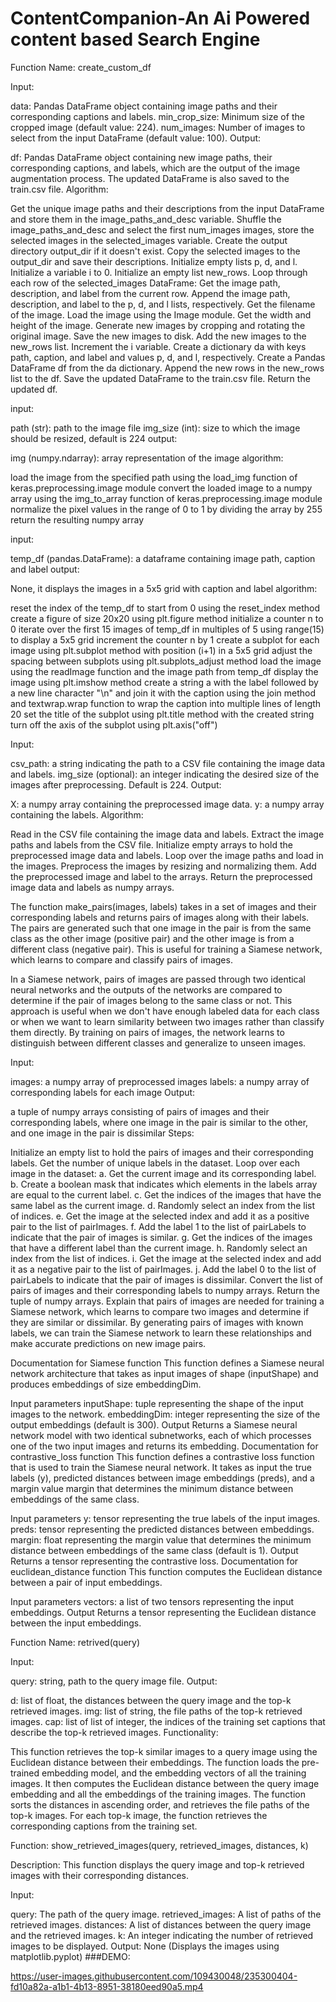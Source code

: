  # ContentCompanion-An Ai Powered content based Search Engine

Function Name: create_custom_df

Input:

data: Pandas DataFrame object containing image paths and their corresponding captions and labels.
min_crop_size: Minimum size of the cropped image (default value: 224).
num_images: Number of images to select from the input DataFrame (default value: 100).
Output:

df: Pandas DataFrame object containing new image paths, their corresponding captions, and labels, which are the output of the image augmentation process. The updated DataFrame is also saved to the train.csv file.
Algorithm:

Get the unique image paths and their descriptions from the input DataFrame and store them in the image_paths_and_desc variable.
Shuffle the image_paths_and_desc and select the first num_images images, store the selected images in the selected_images variable.
Create the output directory output_dir if it doesn't exist.
Copy the selected images to the output_dir and save their descriptions.
Initialize empty lists p, d, and l.
Initialize a variable i to 0.
Initialize an empty list new_rows.
Loop through each row of the selected_images DataFrame:
Get the image path, description, and label from the current row.
Append the image path, description, and label to the p, d, and l lists, respectively.
Get the filename of the image.
Load the image using the Image module.
Get the width and height of the image.
Generate new images by cropping and rotating the original image.
Save the new images to disk.
Add the new images to the new_rows list.
Increment the i variable.
Create a dictionary da with keys path, caption, and label and values p, d, and l, respectively.
Create a Pandas DataFrame df from the da dictionary.
Append the new rows in the new_rows list to the df.
Save the updated DataFrame to the train.csv file.
Return the updated df.

input:

path (str): path to the image file
img_size (int): size to which the image should be resized, default is 224
output:

img (numpy.ndarray): array representation of the image
algorithm:

load the image from the specified path using the load_img function of keras.preprocessing.image module
convert the loaded image to a numpy array using the img_to_array function of keras.preprocessing.image module
normalize the pixel values in the range of 0 to 1 by dividing the array by 255
return the resulting numpy array

input:

temp_df (pandas.DataFrame): a dataframe containing image path, caption and label
output:

None, it displays the images in a 5x5 grid with caption and label
algorithm:

reset the index of the temp_df to start from 0 using the reset_index method
create a figure of size 20x20 using plt.figure method
initialize a counter n to 0
iterate over the first 15 images of temp_df in multiples of 5 using range(15) to display a 5x5 grid
increment the counter n by 1
create a subplot for each image using plt.subplot method with position (i+1) in a 5x5 grid
adjust the spacing between subplots using plt.subplots_adjust method
load the image using the readImage function and the image path from temp_df
display the image using plt.imshow method
create a string a with the label followed by a new line character "\n" and join it with the caption using the join method and textwrap.wrap function to wrap the caption into multiple lines of length 20
set the title of the subplot using plt.title method with the created string
turn off the axis of the subplot using plt.axis("off")

Input:

csv_path: a string indicating the path to a CSV file containing the image data and labels.
img_size (optional): an integer indicating the desired size of the images after preprocessing. Default is 224.
Output:

X: a numpy array containing the preprocessed image data.
y: a numpy array containing the labels.
Algorithm:

Read in the CSV file containing the image data and labels.
Extract the image paths and labels from the CSV file.
Initialize empty arrays to hold the preprocessed image data and labels.
Loop over the image paths and load in the images.
Preprocess the images by resizing and normalizing them.
Add the preprocessed image and label to the arrays.
Return the preprocessed image data and labels as numpy arrays.

The function make_pairs(images, labels) takes in a set of images and their corresponding labels and returns pairs of images along with their labels. The pairs are generated such that one image in the pair is from the same class as the other image (positive pair) and the other image is from a different class (negative pair). This is useful for training a Siamese network, which learns to compare and classify pairs of images.

In a Siamese network, pairs of images are passed through two identical neural networks and the outputs of the networks are compared to determine if the pair of images belong to the same class or not. This approach is useful when we don't have enough labeled data for each class or when we want to learn similarity between two images rather than classify them directly. By training on pairs of images, the network learns to distinguish between different classes and generalize to unseen images.

Input:

images: a numpy array of preprocessed images
labels: a numpy array of corresponding labels for each image
Output:

a tuple of numpy arrays consisting of pairs of images and their corresponding labels, where one image in the pair is similar to the other, and one image in the pair is dissimilar
Steps:

Initialize an empty list to hold the pairs of images and their corresponding labels.
Get the number of unique labels in the dataset.
Loop over each image in the dataset:
a. Get the current image and its corresponding label.
b. Create a boolean mask that indicates which elements in the labels array are equal to the current label.
c. Get the indices of the images that have the same label as the current image.
d. Randomly select an index from the list of indices.
e. Get the image at the selected index and add it as a positive pair to the list of pairImages.
f. Add the label 1 to the list of pairLabels to indicate that the pair of images is similar.
g. Get the indices of the images that have a different label than the current image.
h. Randomly select an index from the list of indices.
i. Get the image at the selected index and add it as a negative pair to the list of pairImages.
j. Add the label 0 to the list of pairLabels to indicate that the pair of images is dissimilar.
Convert the list of pairs of images and their corresponding labels to numpy arrays.
Return the tuple of numpy arrays.
Explain that pairs of images are needed for training a Siamese network, which learns to compare two images and determine if they are similar or dissimilar. By generating pairs of images with known labels, we can train the Siamese network to learn these relationships and make accurate predictions on new image pairs.


Documentation for Siamese function
This function defines a Siamese neural network architecture that takes as input images of shape (inputShape) and produces embeddings of size embeddingDim.

Input parameters
inputShape: tuple representing the shape of the input images to the network.
embeddingDim: integer representing the size of the output embeddings (default is 300).
Output
Returns a Siamese neural network model with two identical subnetworks, each of which processes one of the two input images and returns its embedding.
Documentation for contrastive_loss function
This function defines a contrastive loss function that is used to train the Siamese neural network. It takes as input the true labels (y), predicted distances between image embeddings (preds), and a margin value margin that determines the minimum distance between embeddings of the same class.

Input parameters
y: tensor representing the true labels of the input images.
preds: tensor representing the predicted distances between embeddings.
margin: float representing the margin value that determines the minimum distance between embeddings of the same class (default is 1).
Output
Returns a tensor representing the contrastive loss.
Documentation for euclidean_distance function
This function computes the Euclidean distance between a pair of input embeddings.

Input parameters
vectors: a list of two tensors representing the input embeddings.
Output
Returns a tensor representing the Euclidean distance between the input embeddings.

Function Name: retrived(query)

Input:

query: string, path to the query image file.
Output:

d: list of float, the distances between the query image and the top-k retrieved images.
img: list of string, the file paths of the top-k retrieved images.
cap: list of list of integer, the indices of the training set captions that describe the top-k retrieved images.
Functionality:

This function retrieves the top-k similar images to a query image using the Euclidean distance between their embeddings.
The function loads the pre-trained embedding model, and the embedding vectors of all the training images.
It then computes the Euclidean distance between the query image embedding and all the embeddings of the training images.
The function sorts the distances in ascending order, and retrieves the file paths of the top-k images.
For each top-k image, the function retrieves the corresponding captions from the training set.

Function: show_retrieved_images(query, retrieved_images, distances, k)

Description: This function displays the query image and top-k retrieved images with their corresponding distances.

Input:

query: The path of the query image.
retrieved_images: A list of paths of the retrieved images.
distances: A list of distances between the query image and the retrieved images.
k: An integer indicating the number of retrieved images to be displayed.
Output: None (Displays the images using matplotlib.pyplot)
###DEMO:



https://user-images.githubusercontent.com/109430048/235300404-fd10a82a-a1b1-4b13-8951-38180eed90a5.mp4

